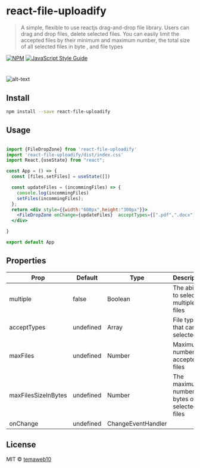 # react-file-uploadify

> A simple, flexible to use reactjs drag-and-drop file library. Users can drag and drop files, delete selected files. You can easily limit the accepted files by their minimum and maximum number, the total size of all selected files in byte , and file types

[![NPM](https://img.shields.io/npm/v/react-file-uploadify.svg)](https://www.npmjs.com/package/react-file-uploadify) [![JavaScript Style Guide](https://img.shields.io/badge/code_style-standard-brightgreen.svg)](https://standardjs.com)

#
![alt-text](https://github.com/temaweb10/media/blob/main/demo.gif?raw=true)

## Install

```bash
npm install --save react-file-uploadify
```


## Usage

```jsx

import {FileDropZone} from 'react-file-uploadify'
import 'react-file-uploadify/dist/index.css'
import React,{useState} from "react";

const App = () => {
  const [files,setFiles] = useState([])

  const updateFiles = (incommingFiles) => {
    console.log(incommingFiles)
    setFiles(incommingFiles);
  };
  return <div style={{width:"600px",height:"300px"}}>
    <FileDropZone onChange={updateFiles}  acceptTypes={[".pdf",".docx"]}  multiple={true} minFiles={2}/>
  </div>

}

export default App
```
## Properties
| Prop       | Default   | Type               | Description                  |
|------------|-----------|--------------------|------------------------------|
| multiple      | false     | Boolean            |    The ability to select multiple files                          |
| acceptTypes      | undefined | Array              |   File types that can be selected                           |
| maxFiles      | undefined | Number             |     Maximum number of accepted files                         |
| maxFilesSizeInBytes      |     undefined      | Number             |              The maximum number of bytes of all selected files                |
| onChange      |      undefined     | ChangeEventHandler |                              |


## License

MIT © [temaweb10](https://github.com/temaweb10)
